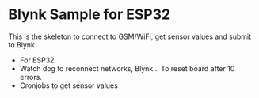 # Blynk Sample for ESP32
This is the skeleton to connect to GSM/WiFi, get sensor values and submit to Blynk
* For ESP32
* Watch dog to reconnect networks, Blynk... To reset board after 10 errors.
* Cronjobs to get sensor values
